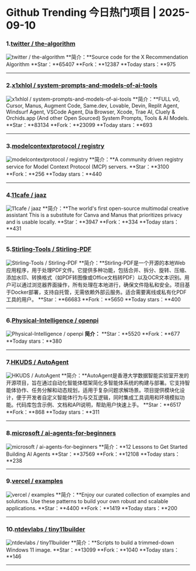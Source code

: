 # Github Trending 今日热门项目 | 2025-09-10
### 1.[twitter / the-algorithm](https://github.com/twitter/the-algorithm)

![twitter / the-algorithm](https://opengraph.githubassets.com/c96fe965bad34c8cf3e3416a51cd65ebbe2623339f076141bcdc3185f1aa7d84/twitter/the-algorithm)
**简介：**Source code for the X Recommendation Algorithm
**Star：**65407
**Fork：**12387
**Today stars：**975

---

### 2.[x1xhlol / system-prompts-and-models-of-ai-tools](https://github.com/x1xhlol/system-prompts-and-models-of-ai-tools)

![x1xhlol / system-prompts-and-models-of-ai-tools](https://opengraph.githubassets.com/9359f65e5813bd46a8e908f3bd50203ce0c329c70f91c226a37d9e51cf4c65ea/x1xhlol/system-prompts-and-models-of-ai-tools)
**简介：**FULL v0, Cursor, Manus, Augment Code, Same.dev, Lovable, Devin, Replit Agent, Windsurf Agent, VSCode Agent, Dia Browser, Xcode, Trae AI, Cluely & Orchids.app (And other Open Sourced) System Prompts, Tools & AI Models.
**Star：**83134
**Fork：**23099
**Today stars：**693

---

### 3.[modelcontextprotocol / registry](https://github.com/modelcontextprotocol/registry)

![modelcontextprotocol / registry](https://opengraph.githubassets.com/f19e3ddf92ef62ec3c6ff117070360bddeeceff56609d72e92fa2eef0b8475d4/modelcontextprotocol/registry)
**简介：**A community driven registry service for Model Context Protocol (MCP) servers.
**Star：**3100
**Fork：**256
**Today stars：**440

---

### 4.[11cafe / jaaz](https://github.com/11cafe/jaaz)

![11cafe / jaaz](https://repository-images.githubusercontent.com/994252890/6ccfae03-a7a8-4f43-8698-7e8aa684291d)
**简介：**The world's first open-source multimodal creative assistant This is a substitute for Canva and Manus that prioritizes privacy and is usable locally.
**Star：**3947
**Fork：**334
**Today stars：**431

---

### 5.[Stirling-Tools / Stirling-PDF](https://github.com/Stirling-Tools/Stirling-PDF)

![Stirling-Tools / Stirling-PDF](https://opengraph.githubassets.com/beb5b0bbda97e101e1cab9f13c85fdf11ee4fb77ee36e543766826caa7c0e9cd/Stirling-Tools/Stirling-PDF)
**简介：**Stirling-PDF是一个开源的本地Web应用程序，用于处理PDF文件。它提供多种功能，包括合并、拆分、旋转、压缩、添加水印、转换格式（如PDF转图像或Office文档转PDF）以及OCR文本识别。用户可以通过浏览器界面操作，所有处理在本地进行，确保文件隐私和安全。项目基于Docker部署，支持自托管，无需依赖外部云服务。适合需要离线或私有化PDF工具的用户。
**Star：**66683
**Fork：**5650
**Today stars：**400

---

### 6.[Physical-Intelligence / openpi](https://github.com/Physical-Intelligence/openpi)

![Physical-Intelligence / openpi](https://opengraph.githubassets.com/cb36362fdbb2c7a7eebc556f27de268480438575bfb8dc36f7a13c58dec98044/Physical-Intelligence/openpi)
**简介：**
**Star：**5520
**Fork：**677
**Today stars：**380

---

### 7.[HKUDS / AutoAgent](https://github.com/HKUDS/AutoAgent)

![HKUDS / AutoAgent](https://opengraph.githubassets.com/de15a11bc040c52be5bfc075ddd28a6ec230945457efc592d14aeb12304ed52f/HKUDS/AutoAgent)
**简介：**AutoAgent是香港大学数据智能实验室开发的开源项目，旨在通过自动化智能体框架简化多智能体系统的构建与部署。它支持智能体协作、任务分解和动态规划，适用于复杂问题求解场景。项目提供模块化设计，便于开发者自定义智能体行为与交互逻辑，同时集成工具调用和环境模拟功能。代码库包含示例、文档和API说明，帮助用户快速上手。
**Star：**6517
**Fork：**868
**Today stars：**311

---

### 8.[microsoft / ai-agents-for-beginners](https://github.com/microsoft/ai-agents-for-beginners)

![microsoft / ai-agents-for-beginners](https://opengraph.githubassets.com/12979ef3dddf4ef8c23c1d9926351a7c19cc5bdb19f5840411abab89a6b06afb/microsoft/ai-agents-for-beginners)
**简介：**12 Lessons to Get Started Building AI Agents
**Star：**37569
**Fork：**12108
**Today stars：**238

---

### 9.[vercel / examples](https://github.com/vercel/examples)

![vercel / examples](https://opengraph.githubassets.com/f0d20bb793d41f6eebd42c1982116a3fd2d2db6f81629e9cbd4ce0257e543a37/vercel/examples)
**简介：**Enjoy our curated collection of examples and solutions. Use these patterns to build your own robust and scalable applications.
**Star：**4400
**Fork：**1419
**Today stars：**200

---

### 10.[ntdevlabs / tiny11builder](https://github.com/ntdevlabs/tiny11builder)

![ntdevlabs / tiny11builder](https://opengraph.githubassets.com/5e238399dad1bddbcba6ae9d2482568d292034a7221eba6fe6e23b70320abfb6/ntdevlabs/tiny11builder)
**简介：**Scripts to build a trimmed-down Windows 11 image.
**Star：**13099
**Fork：**1040
**Today stars：**146

---

